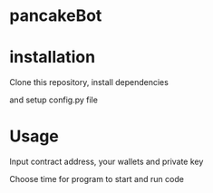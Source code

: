 # pancakeBot
 
# installation 

Clone this repository, install dependencies 

and setup config.py file

# Usage

Input contract address, your wallets and private key

Choose time for program to start and run code
